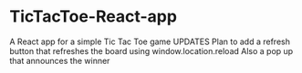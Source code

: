 # TicTacToe-React-app
A React app for a simple Tic Tac Toe game
UPDATES
Plan to add a refresh button that refreshes the board using window.location.reload
Also a pop up that announces the winner
